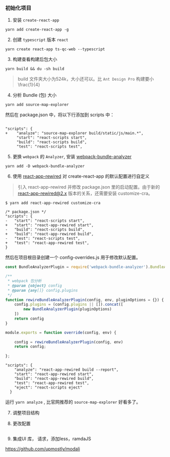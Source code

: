 ### 初始化项目

1. 安装 `create-react-app`

```
yarn add create-react-app -g
```
2. 创建 `typescript` 版本 `react`

```
yarn create react-app ts-qc-web --typescript
```


3. 构建查看构建后包大小

```
yarn build && du -sh build
```

> build 文件夹大小为524k，大小还可以。比 `Ant Design Pro` 构建要小 \frac{1}{4}

4. 分析 Bundle (包) 大小

```
yarn add source-map-explorer
```

然后在 package.json 中，将以下行添加到 scripts 中：

```

"scripts": {
+    "analyze": "source-map-explorer build/static/js/main.*",
     "start": "react-scripts start",
     "build": "react-scripts build",
     "test": "react-scripts test",
```

5. 更换 `webpack` 的 `Analyzer`, 安装 [webpack-bundle-analyzer](https://github.com/webpack-contrib/webpack-bundle-analyzer)

```
yarn add -D webpack-bundle-analyzer
```

6. 使用 [react-app-rewired](https://github.com/timarney/react-app-rewired#alternatives) 对 create-react-app 的默认配置进行自定义

 > 引入 react-app-rewired 并修改 package.json 里的启动配置。由于新的 react-app-rewired@2.x 版本的关系，还需要安装 customize-cra。


```
$ yarn add react-app-rewired customize-cra
```

```
/* package.json */
"scripts": {
-   "start": "react-scripts start",
+   "start": "react-app-rewired start",
-   "build": "react-scripts build",
+   "build": "react-app-rewired build",
-   "test": "react-scripts test",
+   "test": "react-app-rewired test",
}
```

然后在项目根目录创建一个 config-overrides.js 用于修改默认配置。

```js
const BundleAnalyzerPlugin = require('webpack-bundle-analyzer').BundleAnalyzerPlugin;

/**
 * webpack 包分析
 * @param {object} config
 * @param {any[]} config.plugins
 */
function rewireBundleAnalyzerPlugin(config, env, pluginOptions = {}) {
	config.plugins = (config.plugins || []).concat([
		new BundleAnalyzerPlugin(pluginOptions)
	])
	return config
}

module.exports = function override(config, env) {
	
	config = rewireBundleAnalyzerPlugin(config, env)
	return config;
	
};
```

```
"scripts": {
    "analyze": "react-app-rewired build --report",
    "start": "react-app-rewired start",
    "build": "react-app-rewired build",
    "test": "react-app-rewired test",
    "eject": "react-scripts eject"
  }
```

运行 `yarn analyze` , 比官网推荐的  `source-map-explorer` 好看多了。

7. 调整项目结构

8. 更改配置

```

```

9. 集成UI 库， 请求，添加less，ramdaJS



https://github.com/upmostly/modali